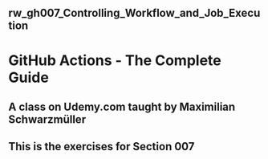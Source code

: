 ## rw_gh007_Controlling_Workflow_and_Job_Execution

# GitHub Actions - The Complete Guide
## A class on Udemy.com taught by Maximilian Schwarzmüller

## This is the exercises for Section 007
